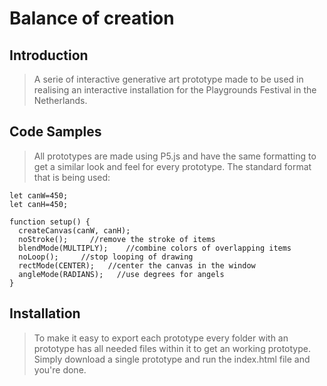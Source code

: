 # Balance of creation

## Introduction

> A serie of interactive generative art prototype made to be used in realising an interactive installation for the Playgrounds Festival in the Netherlands. 

## Code Samples

> All prototypes are made using P5.js and have the same formatting to get a similar look and feel for every prototype. The standard format that is being used:

    let canW=450;
    let canH=450;

    function setup() {
      createCanvas(canW, canH);
      noStroke();     //remove the stroke of items
      blendMode(MULTIPLY);    //combine colors of overlapping items
      noLoop();     //stop looping of drawing
      rectMode(CENTER);   //center the canvas in the window
      angleMode(RADIANS);   //use degrees for angels
    } 

## Installation

> To make it easy to export each prototype every folder with an prototype has all needed files within it to get an working prototype. Simply download a single prototype and run the index.html file and you're done. 
